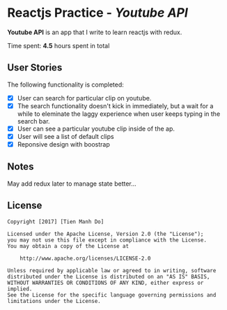 # Reactjs Practice - *Youtube API*

**Youtube API** is an app that I write to learn reactjs with redux.

Time spent: **4.5** hours spent in total

## User Stories

The following functionality is completed:

- [x] User can search for particular clip on youtube.
- [x] The search functionality doesn't kick in immediately, but a wait for a while to eleminate the laggy experience when user keeps typing in the search bar.
- [x] User can see a particular youtube clip inside of the ap.
- [x] User will see a list of default clips 
- [x] Reponsive design with boostrap

## Notes

May add redux later to manage state better...

## License

    Copyright [2017] [Tien Manh Do]

    Licensed under the Apache License, Version 2.0 (the "License");
    you may not use this file except in compliance with the License.
    You may obtain a copy of the License at

        http://www.apache.org/licenses/LICENSE-2.0

    Unless required by applicable law or agreed to in writing, software
    distributed under the License is distributed on an "AS IS" BASIS,
    WITHOUT WARRANTIES OR CONDITIONS OF ANY KIND, either express or implied.
    See the License for the specific language governing permissions and
    limitations under the License.